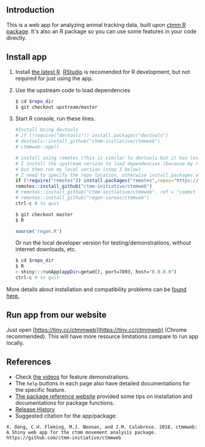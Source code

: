 ## Introduction

This is a web app for analyzing animal tracking data, built upon [ctmm R package](https://github.com/ctmm-initiative/ctmm). It's also an R package so you can use some features in your code directly.

## Install app

1. Install [the latest R](https://cloud.r-project.org/). [RStudio](https://www.rstudio.com/products/rstudio/download/) is recomended for R development, but not required for just using the app.

2. Use the upstream code to load dependencies

    ```bash
    $ cd $repo_dir
    $ git checkout upstream/master
    ```

3. Start R console, run these lines.

    ```r
    #Install Using devtools
    # if (!require("devtools")) install.packages("devtools")
    # devtools::install_github("ctmm-initiative/ctmmweb")
    # ctmmweb::app()

    # install using remotes (This is similar to devtools but it has less dependencies)
    # I install the upstream version to load dependencies (because my repo does not have the zipped tarball releases),
    # but then run my local version (step 3 below)
    # I need to specify the repo location, otherwise install.packages will try to load tcl/tk (not installed)
    if (!require("remotes")) install.packages("remotes",repos="https://cloud.r-project.org")
    remotes::install_github("ctmm-initiative/ctmmweb")
    # remotes::install_github("ctmm-initiative/ctmmweb", ref = "commit or tag name")
    # remotes::install_github("regan-sarwas/ctmmweb")
    ctrl-c # to quit
    ```

    ```bash
    $ git checkout master
    $ R
    ```

    ```r
    source('regan.R')
    ```

   Or run the local developer version for testing/demonstrations, without internet downloads, etc.

    ```bash
    $ cd $repo_dir
    $ R
    > shiny:::runApp(appDir=getwd(), port=7893, host="0.0.0.0")
    ctrl-c # to quit
    ```

  More details about installation and compatibility problems can be [found here.](https://ctmm-initiative.github.io/ctmmwebdoc/articles/installation.html)

## Run app from our website

Just open [https://tiny.cc/ctmmweb](https://tiny.cc/ctmmweb) (Chrome recommended). This will have more resource limitations compare to run app locally.

## References

- Check [the videos](https://ctmm-initiative.github.io/ctmmwebdoc/articles/demo.html) for feature demonstrations.
- The `help` buttons in each page also have detailed documentations for the specific feature.
- [The package reference website](https://ctmm-initiative.github.io/ctmmwebdoc/) provided some tips on installation and documentations for package functions.
- [Release History](https://ctmm-initiative.github.io/ctmmwebdoc/news/index.html)
- Suggested citation for the app/package:

```
X. Dong, C.H. Fleming, M.J. Noonan, and J.M. Calabrese. 2018. ctmmweb: A Shiny web app for the ctmm movement analysis package.
https://github.com/ctmm-initiative/ctmmweb
```
